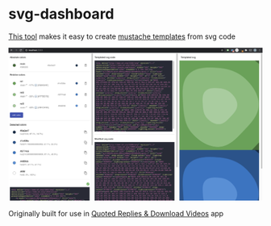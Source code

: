 # svg-dashboard


[This tool](https://svgdashboard.web.app/) makes it easy to create [mustache templates](http://mustache.github.io/) from svg code

![alt text](screenshot1.png "screenshot.png1")

Originally built for use in [Quoted Replies & Download Videos](https://play.google.com/store/apps/details?id=com.hf.quotedreplies&hl=en_GB&gl=US) app

